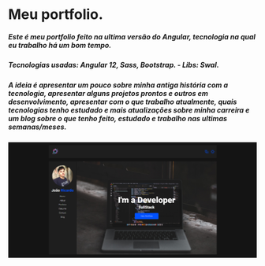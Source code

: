 # Meu portfolio.
##### Este é meu portfolio feito na ultima versão do Angular, tecnologia na qual eu trabalho há um bom tempo. 
##### Tecnologias usadas: Angular 12, Sass, Bootstrap. - Libs: Swal.
##### A ideia é apresentar um pouco sobre minha antiga história com a tecnologia, apresentar alguns projetos prontos e outros em desenvolvimento, apresentar com o que trabalho atualmente, quais tecnologias tenho estudado e mais atualizações sobre minha carreira e um blog sobre o que tenho feito, estudado e trabalho nas ultimas semanas/meses.


![Preview](https://github.com/progjoao/progjoao_portfolio/blob/master/preview.png)
